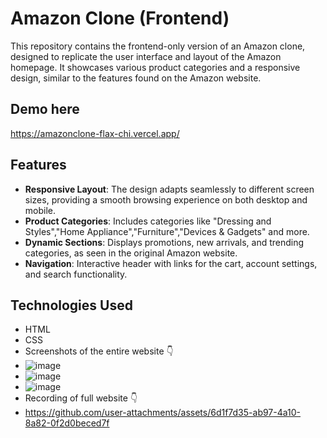 # Amazon Clone (Frontend)

This repository contains the frontend-only version of an Amazon clone, designed to replicate the user interface and layout of the Amazon homepage. It showcases various product categories and a responsive design, similar to the features found on the Amazon website.

## Demo here
https://amazonclone-flax-chi.vercel.app/

## Features

- **Responsive Layout**: The design adapts seamlessly to different screen sizes, providing a smooth browsing experience on both desktop and mobile.
- **Product Categories**: Includes categories like "Dressing and Styles","Home Appliance","Furniture","Devices & Gadgets" and more.
- **Dynamic Sections**: Displays promotions, new arrivals, and trending categories, as seen in the original Amazon website.
- **Navigation**: Interactive header with links for the cart, account settings, and search functionality.

## Technologies Used

- HTML
- CSS
- Screenshots of the entire website 👇
- ![image](https://github.com/user-attachments/assets/dd6d0724-172f-4bc9-a742-55a8fe718a49)
- ![image](https://github.com/user-attachments/assets/9d7210d0-b696-418d-8a91-d23af610ebf3)
- ![image](https://github.com/user-attachments/assets/a5756bf7-99f0-4cef-b1f5-8cb58eab4463)
- Recording of full website 👇
- https://github.com/user-attachments/assets/6d1f7d35-ab97-4a10-8a82-0f2d0beced7f







